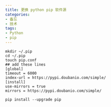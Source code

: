 ```yaml
---
title: 更换 python pip 软件源
categories:  
- 备忘
- 技术
tags: 
- Python
- pip
---
```


```shell
mkdir ~/.pip
cd ~/.pip
touch pip.conf
## add these lines
[global]  
timeout = 6000  
index-url = https://pypi.doubanio.com/simple/  
[install]  
use-mirrors = true  
mirrors = https://pypi.doubanio.com/simple/
```

`pip install --upgrade pip`